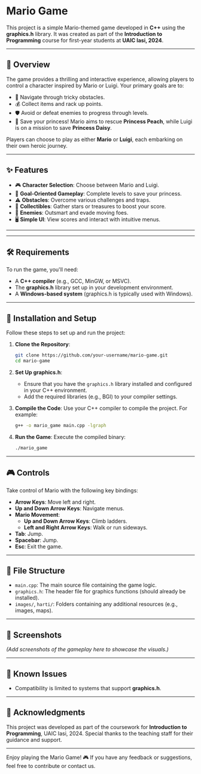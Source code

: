 # Mario Game

This project is a simple Mario-themed game developed in **C++** using the **graphics.h** library. It was created as part of the **Introduction to Programming** course for first-year students at **UAIC Iasi, 2024**.

---
## 🌟 Overview

The game provides a thrilling and interactive experience, allowing players to control a character inspired by Mario or Luigi. Your primary goals are to:

- 🏃 Navigate through tricky obstacles.
- 💰 Collect items and rack up points.
- 🛡 Avoid or defeat enemies to progress through levels.
- 👸 Save your princess! Mario aims to rescue **Princess Peach**, while Luigi is on a mission to save **Princess Daisy**.

Players can choose to play as either **Mario** or **Luigi**, each embarking on their own heroic journey.

---

## ✨ Features

- 🎮 **Character Selection**: Choose between Mario and Luigi.
- 🏰 **Goal-Oriented Gameplay**: Complete levels to save your princess.
- ⚠️ **Obstacles**: Overcome various challenges and traps.
- 💎 **Collectibles**: Gather stars or treasures to boost your score.
- 👾 **Enemies**: Outsmart and evade moving foes.
- 🖥 **Simple UI**: View scores and interact with intuitive menus.

---
---

## 🛠 Requirements

To run the game, you'll need:

- A **C++ compiler** (e.g., GCC, MinGW, or MSVC).
- The **graphics.h** library set up in your development environment.
- A **Windows-based system** (graphics.h is typically used with Windows).

---

## 🚀 Installation and Setup

Follow these steps to set up and run the project:

1. **Clone the Repository**:
   ```bash
   git clone https://github.com/your-username/mario-game.git
   cd mario-game
   ```

2. **Set Up graphics.h**:
   - Ensure that you have the `graphics.h` library installed and configured in your C++ environment.
   - Add the required libraries (e.g., BGI) to your compiler settings.

3. **Compile the Code**:
   Use your C++ compiler to compile the project. For example:
   ```bash
   g++ -o mario_game main.cpp -lgraph
   ```

4. **Run the Game**:
   Execute the compiled binary:
   ```bash
   ./mario_game
   ```

---

## 🎮 Controls

Take control of Mario with the following key bindings:

- **Arrow Keys**: Move left and right.
- **Up and Down Arrow Keys**: Navigate menus.
- **Mario Movement**:
  - **Up and Down Arrow Keys**: Climb ladders.
  - **Left and Right Arrow Keys**: Walk or run sideways.
- **Tab**: Jump.
- **Spacebar**: Jump.
- **Esc**: Exit the game.

---

## 📂 File Structure

- `main.cpp`: The main source file containing the game logic.
- `graphics.h`: The header file for graphics functions (should already be installed).
- `images/`, `harti/`: Folders containing any additional resources (e.g., images, maps).

---

## 📸 Screenshots

*(Add screenshots of the gameplay here to showcase the visuals.)*

---

## 🐞 Known Issues

- Compatibility is limited to systems that support **graphics.h**.

---


## 🙏 Acknowledgments

This project was developed as part of the coursework for **Introduction to Programming**, UAIC Iasi, 2024. Special thanks to the teaching staff for their guidance and support.

---


Enjoy playing the Mario Game! 🎮 If you have any feedback or suggestions, feel free to contribute or contact us.
